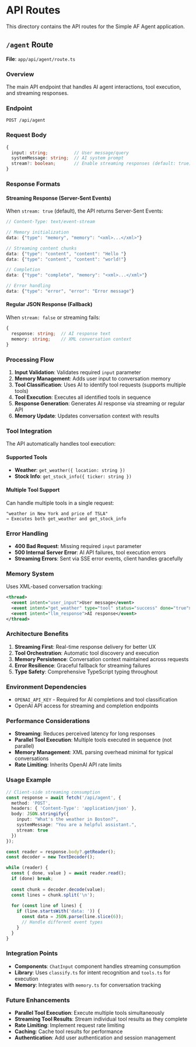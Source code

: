 # API Routes

This directory contains the API routes for the Simple AF Agent application.

## `/agent` Route

**File**: `app/api/agent/route.ts`

### Overview
The main API endpoint that handles AI agent interactions, tool execution, and streaming responses.

### Endpoint
```
POST /api/agent
```

### Request Body
```typescript
{
  input: string;          // User message/query
  systemMessage: string;  // AI system prompt
  stream?: boolean;       // Enable streaming responses (default: true)
}
```

### Response Formats

#### Streaming Response (Server-Sent Events)
When `stream: true` (default), the API returns Server-Sent Events:

```typescript
// Content-Type: text/event-stream

// Memory initialization
data: {"type": "memory", "memory": "<xml>...</xml>"}

// Streaming content chunks
data: {"type": "content", "content": "Hello "}
data: {"type": "content", "content": "world!"}

// Completion
data: {"type": "complete", "memory": "<xml>...</xml>"}

// Error handling
data: {"type": "error", "error": "Error message"}
```

#### Regular JSON Response (Fallback)
When `stream: false` or streaming fails:

```typescript
{
  response: string;  // AI response text
  memory: string;    // XML conversation context
}
```

### Processing Flow

1. **Input Validation**: Validates required `input` parameter
2. **Memory Management**: Adds user input to conversation memory
3. **Tool Classification**: Uses AI to identify tool requests (supports multiple tools)
4. **Tool Execution**: Executes all identified tools in sequence
5. **Response Generation**: Generates AI response via streaming or regular API
6. **Memory Update**: Updates conversation context with results

### Tool Integration

The API automatically handles tool execution:

#### Supported Tools
- **Weather**: `get_weather({ location: string })`
- **Stock Info**: `get_stock_info({ ticker: string })`

#### Multiple Tool Support
Can handle multiple tools in a single request:
```
"weather in New York and price of TSLA"
→ Executes both get_weather and get_stock_info
```

### Error Handling

- **400 Bad Request**: Missing required `input` parameter
- **500 Internal Server Error**: AI API failures, tool execution errors
- **Streaming Errors**: Sent via SSE error events, client handles gracefully

### Memory System

Uses XML-based conversation tracking:
```xml
<thread>
  <event intent="user_input">User message</event>
  <event intent="get_weather" type="tool" status="success" done="true">Weather data</event>
  <event intent="llm_response">AI response</event>
</thread>
```

### Architecture Benefits

1. **Streaming First**: Real-time response delivery for better UX
2. **Tool Orchestration**: Automatic tool discovery and execution
3. **Memory Persistence**: Conversation context maintained across requests
4. **Error Resilience**: Graceful fallback for streaming failures
5. **Type Safety**: Comprehensive TypeScript typing throughout

### Environment Dependencies

- `OPENAI_API_KEY` - Required for AI completions and tool classification
- OpenAI API access for streaming and completion endpoints

### Performance Considerations

- **Streaming**: Reduces perceived latency for long responses
- **Parallel Tool Execution**: Multiple tools executed in sequence (not parallel)
- **Memory Management**: XML parsing overhead minimal for typical conversations
- **Rate Limiting**: Inherits OpenAI API rate limits

### Usage Example

```typescript
// Client-side streaming consumption
const response = await fetch('/api/agent', {
  method: 'POST',
  headers: { 'Content-Type': 'application/json' },
  body: JSON.stringify({
    input: "What's the weather in Boston?",
    systemMessage: "You are a helpful assistant.",
    stream: true
  })
});

const reader = response.body?.getReader();
const decoder = new TextDecoder();

while (reader) {
  const { done, value } = await reader.read();
  if (done) break;
  
  const chunk = decoder.decode(value);
  const lines = chunk.split('\n');
  
  for (const line of lines) {
    if (line.startsWith('data: ')) {
      const data = JSON.parse(line.slice(6));
      // Handle different event types
    }
  }
}
```

### Integration Points

- **Components**: `ChatInput` component handles streaming consumption
- **Library**: Uses `classify.ts` for intent recognition and `tools.ts` for execution
- **Memory**: Integrates with `memory.ts` for conversation tracking

### Future Enhancements

- **Parallel Tool Execution**: Execute multiple tools simultaneously
- **Streaming Tool Results**: Stream individual tool results as they complete
- **Rate Limiting**: Implement request rate limiting
- **Caching**: Cache tool results for performance
- **Authentication**: Add user authentication and session management